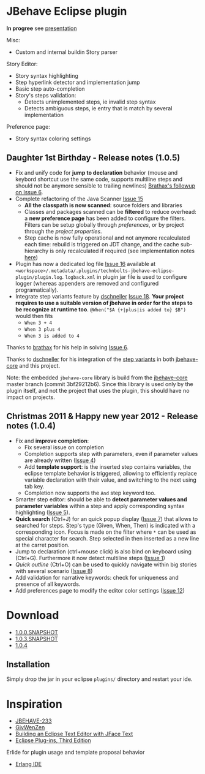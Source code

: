 JBehave Eclipse plugin
=======================

**In progree** see [presentation](http://arnauld.github.com/jbehave-eclipse-plugin/)

Misc:

* Custom and internal buildin Story parser

Story Editor:

* Story syntax highlighting
* Step hyperlink detector and implementation jump
* Basic step auto-completion
* Story's steps validation:
  * Detects unimplemented steps, ie invalid step syntax
  * Detects ambiguous steps, ie entry that is match by several implementation

Preference page:

* Story syntax coloring settings

Daughter 1st Birthday - Release notes (1.0.5)
---------------------------------------------

* Fix and unify code for **jump to declaration** behavior (mouse and keybord shortcut use the same code, supports multiline steps and should not be anymore sensible to trailing newlines) [Brathax's followup on Issue 6](https://github.com/Arnauld/jbehave-eclipse-plugin/issues/6#issuecomment-3395767).
* Complete refactoring of the Java Scanner [Issue 15](https://github.com/Arnauld/jbehave-eclipse-plugin/issues/15)
  * **All the classpath is now scanned**: source folders and libraries
  * Classes and packages scanned can be **filtered** to reduce overhead: a **new preference page** has been added to configure the filters. Filters can be setup globally through *preferences*, or by project through the *project properties*.
  * Step cache is now fully operational and not anymore recalculated each time: rebuild is triggered on JDT change, and the cache sub-hierarchy is only recalculated if required (see implementation notes [here](https://github.com/Arnauld/jbehave-eclipse-plugin/issues/15#issuecomment-3478376))
* Plugin has now a dedicated log file [Issue 16](https://github.com/Arnauld/jbehave-eclipse-plugin/issues/16) available at `<workspace>/.metadata/.plugins/technbolts-jbehave-eclipse-plugin/plugin.log`. `logback.xml` in plugin jar file is used to configure logger (whereas appenders are removed and configured programatically).
* Integrate step variants feature by [dschneller](https://github.com/dschneller) [Issue 18](https://github.com/Arnauld/jbehave-eclipse-plugin/pull/18). **Your project requires to use a suitable version of jbehave in order for the steps to be recognize at runtime too**. `@When("$A {+|plus|is added to} $B")` would then fits
  * `When 3 + 4`
  * `When 3 plus 4`
  * `When 3 is added to 4`

Thanks to [brathax](https://github.com/brathax) for his help in solving [Issue 6](https://github.com/Arnauld/jbehave-eclipse-plugin/issues/6#issuecomment-3395767).

Thanks to [dschneller](https://github.com/dschneller) for his integration of the [step variants](http://jira.codehaus.org/browse/JBEHAVE-702?focusedCommentId=288852&page=com.atlassian.jira.plugin.system.issuetabpanels:comment-tabpanel#comment-288852) in both [jbehave-core](https://github.com/jbehave/jbehave-core) and this project.


Note: the embedded `jbehave-core` library is build from the [jbehave-core](https://github.com/jbehave/jbehave-core) master branch (commit 3bf29212b6). Since this library is used only by the plugin itself, and not the project that uses the plugin, this should have no impact on projects.


Christmas 2011 & Happy new year 2012 - Release notes (1.0.4)
------------------------------------------------------------

* Fix and **improve completion**:
  * Fix several issue on completion
  * Completion supports step with parameters, even if parameter values are already written ([Issue 4](https://github.com/Arnauld/jbehave-eclipse-plugin/issues/4))
  * Add **template support**: is the inserted step contains variables, the eclipse template behavior is triggered, allowing to efficiently replace variable declaration with their value, and switching to the next using tab key.
  * Completion now supports the `And` step keyword too.
* Smarter step editor: should be able to **detect parameter values and parameter variables** within a step and apply corresponding syntax highlighting ([Issue 5](https://github.com/Arnauld/jbehave-eclipse-plugin/issues/5)).
* **Quick search** (Ctrl+J) for an quick popup display ([Issue 7](https://github.com/Arnauld/jbehave-eclipse-plugin/issues/7)) that allows to searched for steps. Step's type (Given, When, Then) is indicated with a corresponding icon. Focus is made on the filter where `*` can be used as special character for search. Step selected in then inserted as a new line at the carret position.
* Jump to declaration (ctrl+mouse click) is also bind on keyboard using (Ctrl+G). Furthermore it now detect multiline steps ([Issue 1](https://github.com/Arnauld/jbehave-eclipse-plugin/issues/1))
* *Quick outline* (Ctrl+O) can be used to quickly navigate within big stories with several scenario ([Issue 8](https://github.com/Arnauld/jbehave-eclipse-plugin/issues/8))
* Add validation for narrative keywords: check for uniqueness and presence of all keywords.
* Add preferences page to modify the editor color settings ([Issue 12](https://github.com/Arnauld/jbehave-eclipse-plugin/issues/12))


Download
========================

* [1.0.0.SNAPSHOT](https://github.com/downloads/Arnauld/jbehave-eclipse-plugin/technbolts-jbehave-eclipse-plugin_1.0.0.SNAPSHOT.jar)
* [1.0.3.SNAPSHOT](https://github.com/downloads/Arnauld/jbehave-eclipse-plugin/technbolts-jbehave-eclipse-plugin_1.0.3.SNAPSHOT.jar)
* [1.0.4](https://github.com/downloads/Arnauld/jbehave-eclipse-plugin/technbolts-jbehave-eclipse-plugin_1.0.4.jar)

Installation
------------

Simply drop the jar in your eclipse `plugins/` directory and restart your ide.

Inspiration
========================

* [JBEHAVE-233](http://jira.codehaus.org/browse/JBEHAVE-233)
* [GivWenZen](https://bitbucket.org/szczepiq/givwenzenclipse/wiki/Home)
* [Building an Eclipse Text Editor with JFace Text](http://www.realsolve.co.uk/site/tech/jface-text.php)
* [Eclipse Plug-ins, Third Edition](http://www.amazon.com/Eclipse-Plug-ins-3rd-Eric-Clayberg/dp/0321553462/ref=sr_1_1?ie=UTF8&s=books&qid=1300059405&sr=8-1)

Erlide for plugin usage and template proposal behavior

* [Erlang IDE ](https://github.com/erlide/erlide)